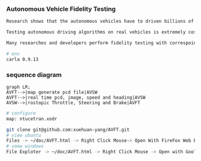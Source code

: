 ### Autonomous Vehicle Fidelity Testing

```bash
Research shows that the autonomous vehicles have to driven billions of miles to demonstrate liabilty. 

Testing autonomous driving algorithms on real vehicles is extremely costly.

Many researches and developers perform fidelity testing with correspoinding sensors and maps.
```

```bash
# env
carla 0.9.13
```

### sequence diagram
```mermaid
graph LR;
AVFT-->|map generate pcd file|AVSW
AVFT-->|real time pcd, image, speed and heading|AVSW
AVSW-->|rostopic Throttle, Steering and Brake|AVFT        
```

```bash
# configure
map: ntucetran.xodr
```

```bash
git clone git@github.com:xuehuan-yang/AVFT.git
# view ubuntu
Files -> ~/doc/AVFT.html -> Right Click Mouse-> Open With FireFox Web Browser
# voew windows
File Exploter -> ~/doc/AVFT.html -> Right Click Mouse -> Open with Goolge Chrome
```